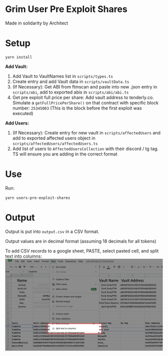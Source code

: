 # Grim User Pre Exploit Shares
Made in solidarity by Architect

# Setup
```
yarn install
```

**Add Vault:**
1. Add Vault to VaultNames list in `scripts/types.ts`
2. Create entry and add Vault data in `scripts/vaultData.ts`
3. (If Necessary): Get ABI from ftmscan and paste into new .json entry in `scripts/abi`, add to exported abis in `scripts/abi/abi.ts`
4. Get pre exploit full price per share: Add vault address to tenderly.co. Simulate a `getFullPricePerShare()` on that contract with specific block number: `25345003` (This is the block before the first exploit was executed)

**Add Users:**
1. (If Necessary): Create entry for new vault in `scripts/affectedUsers` and add to exported affected users object in `scripts/affectedUsers/affectedUsers.ts`
2. Add list of users to `AffectedUsersCollection` with their discord / tg tag. TS will ensure you are adding in the correct format

# Use
Run:
```
yarn users-pre-exploit-shares
```

# Output
Output is put into `output.csv` in a CSV format.

Output values are in decimal format (assuming 18 decimals for all tokens)

To add CSV records to a google sheet, PASTE, select pasted cell, and split text into columns:
![Add to Google Sheets](./GoogleSheets.png)
